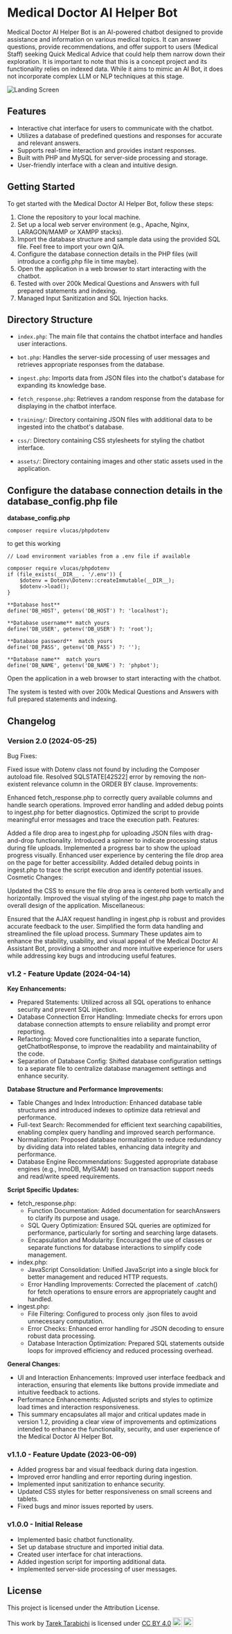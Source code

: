 # Medical Doctor AI Helper Bot

Medical Doctor AI Helper Bot is an AI-powered chatbot designed to provide assistance and information on various medical topics. It can answer questions, provide recommendations, and offer support to users (Medical Staff) seeking Quick Medical Advice that could help them narrow down their exploration. It is important to note that this is a concept project and its functionality relies on indexed data. While it aims to mimic an AI Bot, it does not incorporate complex LLM or NLP techniques at this stage.

![Landing Screen](MedicalAssistantAiBot-screenshot.jpg)

## Features

- Interactive chat interface for users to communicate with the chatbot.
- Utilizes a database of predefined questions and responses for accurate and relevant answers.
- Supports real-time interaction and provides instant responses.
- Built with PHP and MySQL for server-side processing and storage.
- User-friendly interface with a clean and intuitive design.

## Getting Started

To get started with the Medical Doctor AI Helper Bot, follow these steps:

1. Clone the repository to your local machine.
2. Set up a local web server environment (e.g., Apache, Nginx, LARAGON/MAMP or XAMPP stacks).
3. Import the database structure and sample data using the provided SQL file. Feel free to import your own Q/A.
4. Configure the database connection details in the PHP files (will introduce a config.php file in time maybe).
5. Open the application in a web browser to start interacting with the chatbot.
6. Tested with over 200k Medical Questions and Answers with full prepared statements and indexing.
7. Managed Input Sanitization and SQL Injection hacks.

## Directory Structure

- `index.php`: The main file that contains the chatbot interface and handles user interactions.

- `bot.php`: Handles the server-side processing of user messages and retrieves appropriate responses from the database.

- `ingest.php`: Imports data from JSON files into the chatbot's database for expanding its knowledge base.

- `fetch_response.php`: Retrieves a random response from the database for displaying in the chatbot interface.

- `training/`: Directory containing JSON files with additional data to be ingested into the chatbot's database.

- `css/`: Directory containing CSS stylesheets for styling the chatbot interface.

- `assets/`: Directory containing images and other static assets used in the application.

## Configure the database connection details in the database_config.php file
**database_config.php**

```<npm>
composer require vlucas/phpdotenv
```

to get this working

```<php>
// Load environment variables from a .env file if available

composer require vlucas/phpdotenv
if (file_exists(__DIR__ . '/.env')) {
    $dotenv = Dotenv\Dotenv::createImmutable(__DIR__);
    $dotenv->load();
}

**Database host**
define('DB_HOST', getenv('DB_HOST') ?: 'localhost');

**Database username** match yours
define('DB_USER', getenv('DB_USER') ?: 'root');

**Database password**  match yours
define('DB_PASS', getenv('DB_PASS') ?: '');

**Database name**  match yours
define('DB_NAME', getenv('DB_NAME') ?: 'phpbot');
```



Open the application in a web browser to start interacting with the chatbot.

The system is tested with over 200k Medical Questions and Answers with full prepared statements and indexing.



## Changelog

### Version 2.0 (2024-05-25)
Bug Fixes:

Fixed issue with Dotenv class not found by including the Composer autoload file.
Resolved SQLSTATE[42S22] error by removing the non-existent relevance column in the ORDER BY clause.
Improvements:

Enhanced fetch_response.php to correctly query available columns and handle search operations.
Improved error handling and added debug points to ingest.php for better diagnostics.
Optimized the script to provide meaningful error messages and trace the execution path.
Features:

Added a file drop area to ingest.php for uploading JSON files with drag-and-drop functionality.
Introduced a spinner to indicate processing status during file uploads.
Implemented a progress bar to show the upload progress visually.
Enhanced user experience by centering the file drop area on the page for better accessibility.
Added detailed debug points in ingest.php to trace the script execution and identify potential issues.
Cosmetic Changes:

Updated the CSS to ensure the file drop area is centered both vertically and horizontally.
Improved the visual styling of the ingest.php page to match the overall design of the application.
Miscellaneous:

Ensured that the AJAX request handling in ingest.php is robust and provides accurate feedback to the user.
Simplified the form data handling and streamlined the file upload process.
Summary
These updates aim to enhance the stability, usability, and visual appeal of the Medical Doctor AI Assistant Bot, providing a smoother and more intuitive experience for users while addressing key bugs and introducing useful features.


### v1.2 - Feature Update (2024-04-14)

**Key Enhancements:**
- Prepared Statements: Utilized across all SQL operations to enhance security and prevent SQL injection.
- Database Connection Error Handling: Immediate checks for errors upon database connection attempts to ensure reliability and prompt error reporting.
- Refactoring: Moved core functionalities into a separate function, getChatbotResponse, to improve the readability and maintainability of the code.
- Separation of Database Config: Shifted database configuration settings to a separate file to centralize database management settings and enhance security.

**Database Structure and Performance Improvements:**
- Table Changes and Index Introduction: Enhanced database table structures and introduced indexes to optimize data retrieval and performance.
- Full-text Search: Recommended for efficient text searching capabilities, enabling complex query handling and improved search performance.
- Normalization: Proposed database normalization to reduce redundancy by dividing data into related tables, enhancing data integrity and performance.
- Database Engine Recommendations: Suggested appropriate database engines (e.g., InnoDB, MyISAM) based on transaction support needs and read/write speed requirements.

**Script Specific Updates:**
- fetch_response.php:
  - Function Documentation: Added documentation for searchAnswers to clarify its purpose and usage.
  - SQL Query Optimization: Ensured SQL queries are optimized for performance, particularly for sorting and searching large datasets.
  - Encapsulation and Modularity: Encouraged the use of classes or separate functions for database interactions to simplify code management.
- index.php:
  - JavaScript Consolidation: Unified JavaScript into a single block for better management and reduced HTTP requests.
  - Error Handling Improvements: Corrected the placement of .catch() for fetch operations to ensure errors are appropriately caught and handled.
- ingest.php:
  - File Filtering: Configured to process only .json files to avoid unnecessary computation.
  - Error Checks: Enhanced error handling for JSON decoding to ensure robust data processing.
  - Database Interaction Optimization: Prepared SQL statements outside loops for improved efficiency and reduced processing overhead.

**General Changes:**
- UI and Interaction Enhancements: Improved user interface feedback and interaction, ensuring that elements like buttons provide immediate and intuitive feedback to actions.
- Performance Enhancements: Adjusted scripts and styles to optimize load times and interaction responsiveness.
- This summary encapsulates all major and critical updates made in version 1.2, providing a clear view of improvements and optimizations intended to enhance the functionality, security, and user experience of the Medical Doctor AI Helper Bot.

### v1.1.0 - Feature Update (2023-06-09)
- Added progress bar and visual feedback during data ingestion.
- Improved error handling and error reporting during ingestion.
- Implemented input sanitization to enhance security.
- Updated CSS styles for better responsiveness on small screens and tablets.
- Fixed bugs and minor issues reported by users.

### v1.0.0 - Initial Release 
- Implemented basic chatbot functionality.
- Set up database structure and imported initial data.
- Created user interface for chat interactions.
- Added ingestion script for importing additional data.
- Implemented server-side processing of user messages.

## License

This project is licensed under the Attribution License. 
<p xmlns:cc="http://creativecommons.org/ns#" >This work by <a rel="cc:attributionURL dct:creator" property="cc:attributionName" href="https://2tinteractive.com">Tarek Tarabichi</a> is licensed under <a href="http://creativecommons.org/licenses/by/4.0/?ref=chooser-v1" target="_blank" rel="license noopener noreferrer" style="display:inline-block;">CC BY 4.0<img style="height:22px!important;margin-left:3px;vertical-align:text-bottom;" src="https://mirrors.creativecommons.org/presskit/icons/cc.svg?ref=chooser-v1"><img style="height:22px!important;margin-left:3px;vertical-align:text-bottom;" src="https://mirrors.creativecommons.org/presskit/icons/by.svg?ref=chooser-v1"></a></p>
